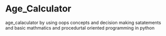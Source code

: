 # Age_Calculator
age_calaculator by using oops concepts and decision making satatements and basic mathmatics and procedurtal oriented programming in python 
